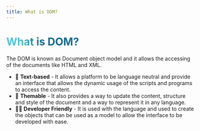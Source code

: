 ```yaml
---
title: What is DOM?
---
```


# What is DOM?

The DOM is known as Document object model and it allows the accessing of the documents like HTML and XML.

- 📝 **Text-based** - It allows a platform to be language neutral and provide an interface that allows the dynamic usage of the scripts and programs to access the content.
- 🎨 **Themable** - It also provides a way to update the content, structure and style of the document and a way to represent it in any language.
- 🧑‍💻 **Developer Friendly** - It is used with the language and used to create the objects that can be used as a model to allow the interface to be developed with ease.

<br>
<br>
<!-- 
Read more about [Why Slidev?](https://sli.dev/guide/why) -->

<!--
You can have `style` tag in markdown to override the style for the current page.
Learn more: https://sli.dev/guide/syntax#embedded-styles
-->

<style>
h1 {
  background-color: #2B90B6;
  background-image: linear-gradient(45deg, #4EC5D4 10%, #146b8c 20%);
  background-size: 100%;
  font-weight: bold;
  -webkit-background-clip: text;
  -moz-background-clip: text;
  -webkit-text-fill-color: transparent;
  -moz-text-fill-color: transparent;
}
</style>

